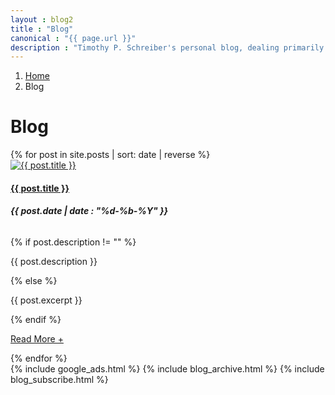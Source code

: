 ```yaml
---
layout : blog2
title : "Blog"
canonical : "{{ page.url }}"
description : "Timothy P. Schreiber's personal blog, dealing primarily with software development, but also dabbling in songwriting, food, and gardening from time to time."
---
```


<ol class="breadcrumb">
	<li><a href="/"><span class="fa fa-home"></span><span class="sr-only">Home</span></a></li>
	<li class="active">Blog</li>
</ol>

<div class="row">
	<div class="col-xs-12">
		<div class="page-header">
			<h1>Blog</h1>
		</div>
	</div>
	<div class="col-xs-12 col-md-8">
		<div id="posts-tag-heading" style="display:none;">
			<h3 class="pull-left">Tag: <span id="tag-name" style="font-weight:bold"></span></h3>
			<h3 class="pull-right"><small><a id="btn-show-all" href="#">Show All Posts</a></small></h3>
		</div>
		<div class="media-list">
			{% for post in site.posts | sort: date | reverse %}
				<div class="media">
					<div class="media-left">
						<a href="{{ post.url }}"><img class="media-object post-thumbnail" src="/img/{{ post.thumbnail }}" alt="{{ post.title }}" /></a>
					</div>
					<div class="media-body">
						<h4 class="media-heading"><a href="{{ post.url }}">{{ post.title }}</a></h4>
						<h6><strong>{{ post.date | date : "%d-%b-%Y" }}</strong></h6>
						{% if post.description != "" %}
							<p>{{ post.description }}</p>
						{% else %}
							<p>{{ post.excerpt }}</p>
						{% endif %}
						<p><a href="{{ post.url }}" class="read-more-link">Read More +</a></p>
					</div>
				</div>
			{% endfor %}
		</div>
	</div>
	<div class="col-xs-12 col-md-4">
		{% include google_ads.html %}
		{% include blog_archive.html %}
		{% include blog_subscribe.html %}
	</div>
</div>

